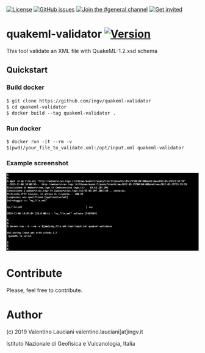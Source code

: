 [![License](https://img.shields.io/github/license/INGV/quakeml-validator.svg)](https://github.com/INGV/quakeml-validator/blob/master/LICENSE)
[![GitHub issues](https://img.shields.io/github/issues/INGV/quakeml-validator.svg)](https://github.com/INGV/quakeml-validator/issues)
[![Join the #general channel](https://img.shields.io/badge/Slack%20channel-%23general-blue.svg)](https://ingv-institute.slack.com/messages/CKS902Y5B)
[![Get invited](https://slack.developers.italia.it/badge.svg)](https://ingv-institute.slack.com/)

# quakeml-validator [![Version](https://img.shields.io/badge/dynamic/yaml?label=ver&query=softwareVersion&url=https://raw.githubusercontent.com/INGV/quakeml-validator/master/publiccode.yml)](https://github.com/INGV/quakeml-validator/blob/master/publiccode.yml)

This tool validate an XML file with QuakeML-1.2.xsd schema

## Quickstart
### Build docker
```
$ git clone https://github.com/ingv/quakeml-validator
$ cd quakeml-validator
$ docker build --tag quakeml-validator .
```

### Run docker
```
$ docker run -it --rm -v $(pwd)/your_file_to_validate.xml:/opt/input.xml quakeml-validator
```

### Example screenshot
![alt text](images/screen.png)

# Contribute
Please, feel free to contribute.

# Author
(c) 2019 Valentino Lauciani valentino.lauciani[at]ingv.it

Istituto Nazionale di Geofisica e Vulcanologia, Italia
